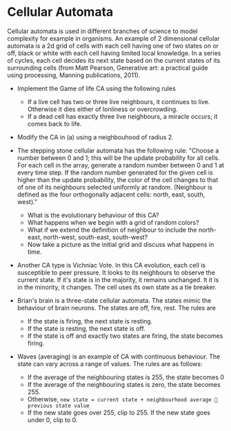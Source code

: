 # Cellular Automata

Cellular automata is used in different branches of science to model complexity for
example in organisms. An example of 2 dimensional cellular automata is a 2d grid of cells with each
cell having one of two states on or off, black or white with each cell having limited local knowledge.
In a series of cycles, each cell decides its next state based on the current states of its surrounding cells
(from Matt Pearson, Generative art: a practical guide using processing, Manning publications, 2011).

- Implement the Game of life CA using the following rules
    * If a live cell has two or three live neighbours, it continues to live. Otherwise it dies either of lonliness or overcrowding.
    * If a dead cell has exactly three live neighbours, a miracle occurs; it comes back to life.

- Modify the CA in (a) using a neighbouhood of radius 2.

- The stepping stone cellular automata has the following rule: "Choose a number between 0 and 1; this will be the update probability for all cells. For each cell in the array, generate a random number between 0 and 1 at every time step. If the random number generated for the given cell is higher than the update probability, the color of the cell changes to that of one of its neighbours selected uniformly at random. (Neighbour is defined as the four orthogonally adjacent cells: north, east, south, west)."
    * What is the evolutionary behaviour of this CA?
    * What happens when we begin with a grid of random colors?
    * What if we extend the definition of neighbour to include the north-east, north-west, south-east, south-west?
    * Now take a picture as the initial grid and discuss what happens in time.

- Another CA type is Vichniac Vote. In this CA evolution, each cell is susceptible to peer pressure. It looks to its neighbours to observe the current state. If it's state is in the majority, it remains unchanged. It it is in the minority, it changes. The cell uses its own state as a tie breaker.

- Brian's brain is a three-state cellular automata. The states mimic the behaviour of brain neurons. The states are off, fire, rest. The rules are
    * If the state is firing, the next state is resting.
    * If the state is resting, the next state is off.
    * If the state is off and exactly two states are firing, the state becomes firing.

- Waves (averaging) is an example of CA with continuous behaviour. The state can vary across a range of values. The rules are as follows:
    * If the average of the neighbouring states is 255, the state becomes 0
    * If the average of the neighbouring states is zero, the state becomes 255.
    * Otherwise,
        `new state = current state + neighbourhood average 􀀀 previous state value`
    * If the new state goes over 255, clip to 255. If the new state goes under 0, clip to 0.
